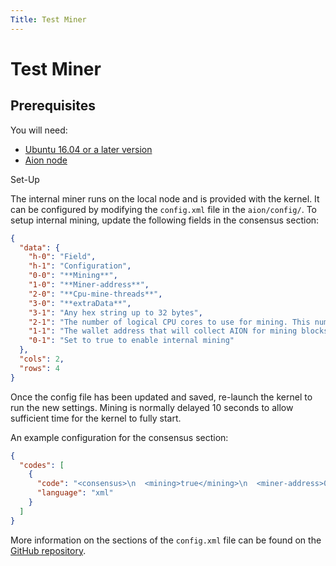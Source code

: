 ```yaml
---
Title: Test Miner
---
```


# Test Miner

## Prerequisites

You will need:

- [Ubuntu 16.04 or a later version](https://www.ubuntu.com/download/desktop)
- [Aion node](/aion-node)

Set-Up

The internal miner runs on the local node and is provided with the kernel. It can be configured by modifying the `config.xml` file in the `aion/config/`. To setup internal mining, update the following fields in the consensus section:

```json
{
  "data": {
    "h-0": "Field",
    "h-1": "Configuration",
    "0-0": "**Mining**",
    "1-0": "**Miner-address**",
    "2-0": "**Cpu-mine-threads**",
    "3-0": "**extraData**",
    "3-1": "Any hex string up to 32 bytes",
    "2-1": "The number of logical CPU cores to use for mining. This number should be between 1 and 75% of your maximum CPU logical cores. \n\nThe number of logical cores may be seen in either Task Manager (Windows) or System Monitor (Ubuntu). It is not recommended to go above 75% of the total logical cores.",
    "1-1": "The wallet address that will collect AION for mining blocks. The account address created in creating accounts section can be used for this purpose",
    "0-1": "Set to true to enable internal mining"
  },
  "cols": 2,
  "rows": 4
}
```

Once the config file has been updated and saved, re-launch the kernel to run the new settings.  Mining is normally delayed 10 seconds to allow sufficient time for the kernel to fully start.

An example configuration for the consensus section:

```json
{
  "codes": [
    {
      "code": "<consensus>\n  <mining>true</mining>\n  <miner-address>0xa0----------------your-account-address--------------------------</miner-address>\n  <cpu-mine-threads>2</cpu-mine-threads>\n  <extra-data>MyAion</extra-data>\n<consensus>",
      "language": "xml"
    }
  ]
}
```

More information on the sections of the `config.xml` file can be found on the [GitHub repository](https://github.com/aionnetwork/aion/blob/e22231526367328e84ee9b342288eeb7bc0e9ed3/modBoot/resource/config.xml).